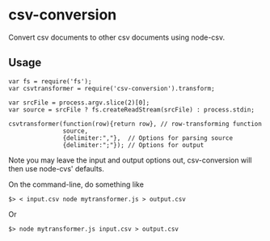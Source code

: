 csv-conversion
==============

Convert csv documents to other csv documents using node-csv.

Usage
-----

    var fs = require('fs');
    var csvtransformer = require('csv-conversion').transform;

    var srcFile = process.argv.slice(2)[0];
    var source = srcFile ? fs.createReadStream(srcFile) : process.stdin;

    csvtransformer(function(row){return row}, // row-transforming function
                   source,
                   {delimiter:","},  // Options for parsing source
                   {delimiter:";"}); // Options for output

Note you may leave the input and output options out, csv-conversion
will then use node-cvs' defaults.

On the command-line, do something like

    $> < input.csv node mytransformer.js > output.csv

Or

    $> node mytransformer.js input.csv > output.csv

